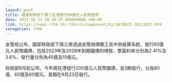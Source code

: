 ```yaml
---
layout: post
title: 國家財政部下周三在港發行60億元人民幣國債　
date: 2021-10-13 10:34:37.000000000 +08:00
link: https://news.rthk.hk/rthk/ch/component/k2/1615023-20211013.htm
categories: rthk
---
```


金管局公布，國家財政部下周三將透過金管局債務工具中央結算系統，發行60億元人民幣國債，包括2023年及2028年到期國債的增發，票面利率分別為2.41%及3.6%，發行量分別為45億及15億元。

財政部9月初公布，今年將在港發行200億元人民幣國債，並3期發行，分為80億、60億及60億元，首期在9月23日發行。
